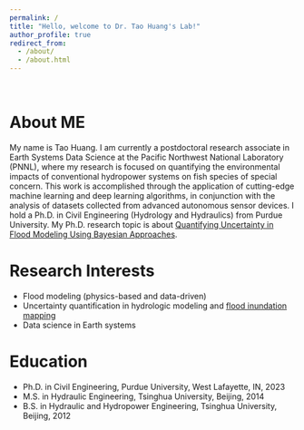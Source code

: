 ```yaml
---
permalink: /
title: "Hello, welcome to Dr. Tao Huang's Lab!"
author_profile: true
redirect_from: 
  - /about/
  - /about.html
---
```

<br />

About ME
======
My name is Tao Huang. I am currently a postdoctoral research associate in Earth Systems Data Science at the Pacific Northwest National Laboratory (PNNL), where my research is focused on quantifying the environmental impacts of conventional hydropower systems on fish species of special concern. This work is accomplished through the application of cutting-edge machine learning and deep learning algorithms, in conjunction with the analysis of datasets collected from advanced autonomous sensor devices. I hold a Ph.D. in Civil Engineering (Hydrology and Hydraulics) from Purdue University. My Ph.D. research topic is about [Quantifying Uncertainty in Flood Modeling Using Bayesian Approaches](https://hammer.purdue.edu/articles/thesis/Quantifying_Uncertainty_in_Flood_Modeling_Using_Bayesian_Approaches/22693543).

Research Interests
======
* Flood modeling (physics-based and data-driven)
* Uncertainty quantification in hydrologic modeling and [flood inundation mapping](https://engineering.purdue.edu/CCE/Media/Impact/2022-Fall/redefining-flood-zones)
* Data science in Earth systems

Education
======
* Ph.D. in Civil Engineering, Purdue University, West Lafayette, IN, 2023
* M.S. in Hydraulic Engineering, Tsinghua University, Beijing, 2014
* B.S. in Hydraulic and Hydropower Engineering, Tsinghua University, Beijing, 2012
<br />
<br />
<br />
<br />
<br />
